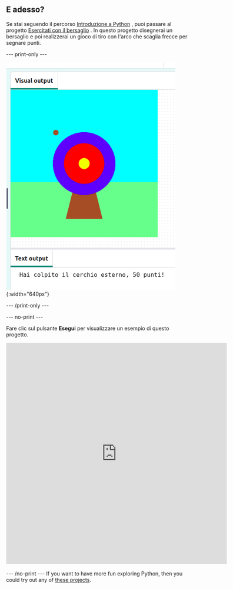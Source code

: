 ## E adesso?

Se stai seguendo il percorso [Introduzione a Python](https://projects.raspberrypi.org/en/raspberrypi/python-intro) , puoi passare al progetto [Esercitati con il bersaglio](https://projects.raspberrypi.org/en/projects/target-practice) . In questo progetto disegnerai un bersaglio e poi realizzerai un gioco di tiro con l'arco che scaglia frecce per segnare punti.

--- print-only ---

![Un bersaglio per tiro con l'arco con un colpo finito sul cerchio esterno. Sotto viene visualizzato il testo "Hai colpito il cerchio esterno, 50 punti!" ](images/blue-points.png){:width="640px"}

--- /print-only ---

--- no-print ---

Fare clic sul pulsante **Esegui** per visualizzare un esempio di questo progetto.

<iframe src="https://editor.raspberrypi.org/en/embed/viewer/target-practice-solution" width="600" height="600" frameborder="0" marginwidth="0" marginheight="0" allowfullscreen>
</iframe>

--- /no-print --- If you want to have more fun exploring Python, then you could try out any of [these projects](https://projects.raspberrypi.org/en/projects?software%5B%5D=python).
